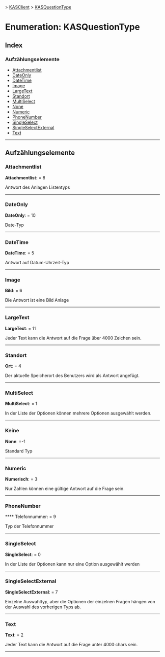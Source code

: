 [](../README.md) > [KASClient](../modules/kasclient.md) > [KASQuestionType](../enums/kasclient.kasquestiontype.md)

# <a name="enumeration-kasquestiontype"></a>Enumeration: KASQuestionType

## <a name="index"></a>Index 

### <a name="enumeration-members"></a>Aufzählungselemente

* [Attachmentlist](kasclient.kasquestiontype.md#attachmentlist)
* [DateOnly](kasclient.kasquestiontype.md#dateonly)
* [DateTime](kasclient.kasquestiontype.md#datetime)
* [Image](kasclient.kasquestiontype.md#image)
* [LargeText](kasclient.kasquestiontype.md#largetext)
* [Standort](kasclient.kasquestiontype.md#location)
* [MultiSelect](kasclient.kasquestiontype.md#multiselect)
* [None](kasclient.kasquestiontype.md#none)
* [Numeric](kasclient.kasquestiontype.md#numeric)
* [PhoneNumber](kasclient.kasquestiontype.md#phonenumber)
* [SingleSelect](kasclient.kasquestiontype.md#singleselect)
* [SingleSelectExternal](kasclient.kasquestiontype.md#singleselectexternal)
* [Text](kasclient.kasquestiontype.md#text)

---

## <a name="enumeration-members"></a>Aufzählungselemente

<a id="attachmentlist"></a>

###  <a name="attachmentlist"></a>Attachmentlist

**Attachmentlist**: = 8

Antwort des Anlagen Listentyps

___
<a id="dateonly"></a>

###  <a name="dateonly"></a>DateOnly

**DateOnly**: = 10

Date-Typ

___
<a id="datetime"></a>

###  <a name="datetime"></a>DateTime

**DateTime**: = 5

Antwort auf Datum-Uhrzeit-Typ

___
<a id="image"></a>

###  <a name="image"></a>Image

**Bild**: = 6

Die Antwort ist eine Bild Anlage

___
<a id="largetext"></a>

###  <a name="largetext"></a>LargeText

**LargeText**: = 11

Jeder Text kann die Antwort auf die Frage über 4000 Zeichen sein.

___
<a id="location"></a>

###  <a name="location"></a>Standort

**Ort**: = 4

Der aktuelle Speicherort des Benutzers wird als Antwort angefügt.

___
<a id="multiselect"></a>

###  <a name="multiselect"></a>MultiSelect

**MultiSelect**: = 1

In der Liste der Optionen können mehrere Optionen ausgewählt werden.

___
<a id="none"></a>

###  <a name="none"></a>Keine

**None**: =-1

Standard Typ

___
<a id="numeric"></a>

###  <a name="numeric"></a>Numeric

**Numerisch**: = 3

Nur Zahlen können eine gültige Antwort auf die Frage sein.

___
<a id="phonenumber"></a>

###  <a name="phonenumber"></a>PhoneNumber

**** Telefonnummer: = 9

Typ der Telefonnummer

___
<a id="singleselect"></a>

###  <a name="singleselect"></a>SingleSelect

**SingleSelect**: = 0

In der Liste der Optionen kann nur eine Option ausgewählt werden

___
<a id="singleselectexternal"></a>

###  <a name="singleselectexternal"></a>SingleSelectExternal

**SingleSelectExternal**: = 7

Einzelne Auswahltyp, aber die Optionen der einzelnen Fragen hängen von der Auswahl des vorherigen Typs ab.

___
<a id="text"></a>

###  <a name="text"></a>Text

**Text**: = 2

Jeder Text kann die Antwort auf die Frage unter 4000 chars sein.

___

